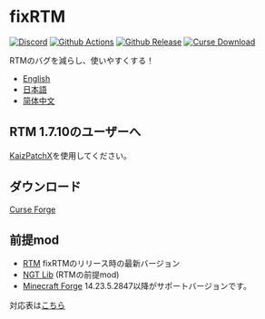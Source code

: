 # fixRTM

[![Discord](https://img.shields.io/discord/749186892733480970.svg?label=&logo=discord&logoColor=ffffff&color=7389D8&labelColor=6A7EC2)](https://discord.gg/qFKcUXX)
[![Github Actions](https://img.shields.io/github/workflow/status/fixrtm/fixRTM/CI/master?logo=github)](https://github.com/fixrtm/fixRTM/actions)
[![Github Release](https://img.shields.io/github/v/release/fixrtm/fixRTM?logo=github)](https://github.com/fixrtm/fixRTM/releases/latest)
[![Curse Download](https://img.shields.io/badge/CurseForge-download-brightgreen?logo=curseforge)](https://www.curseforge.com/minecraft/mc-mods/fixrtm)

RTMのバグを減らし、使いやすくする！

- [English](README.en.md)
- [日本語](README.md)
- [简体中文](README.zh.md)

## RTM 1.7.10のユーザーへ

[KaizPatchX]を使用してください。

## ダウンロード

[Curse Forge](https://www.curseforge.com/minecraft/mc-mods/fixrtm)

## 前提mod

- [RTM](https://www.curseforge.com/minecraft/mc-mods/realtrainmod) fixRTMのリリース時の最新バージョン
- [NGT Lib](https://www.curseforge.com/minecraft/mc-mods/ngtlib) (RTMの前提mod)
- [Minecraft Forge](https://files.minecraftforge.net/maven/net/minecraftforge/forge/index_1.12.2.html)
  14.23.5.2847以降がサポートバージョンです。

対応表は[こちら](version-map.md)

[KaizPatchX]: https://github.com/Kai-Z-JP/KaizPatchX

